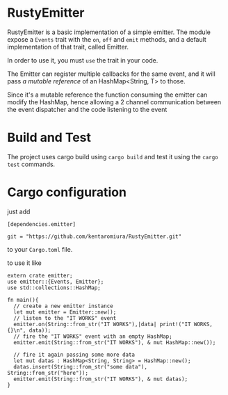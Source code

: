 RustyEmitter
============

RustyEmitter is a basic implementation of a simple emitter.
The module expose a `Events` trait with the `on`, `off` and `emit` methods,
and a default implementation of that trait, called Emitter.

In order to use it, you must `use` the trait in your code.

The Emitter can register multiple callbacks for the same event,
and it will pass *a mutable reference* of an HashMap<String, T> to those.

Since it's a mutable reference the function consuming the emitter can modify the HashMap, hence allowing a 2 channel communication between the event dispatcher and the code listening to the event

Build and Test
==============

The project uses cargo
build using `cargo build` and test it using the `cargo test` commands.

Cargo configuration
===================

just add
```
[dependencies.emitter]

git = "https://github.com/kentaromiura/RustyEmitter.git"
```

to your `Cargo.toml` file.

to use it like
```
extern crate emitter;
use emitter::{Events, Emitter};
use std::collections::HashMap;

fn main(){
  // create a new emitter instance
  let mut emitter = Emitter::new();
  // listen to the "IT WORKS" event
  emitter.on(String::from_str("IT WORKS"),|data| print!("IT WORKS, {}\n", data));
  // fire the "IT WORKS" event with an empty HashMap;
  emitter.emit(String::from_str("IT WORKS"), & mut HashMap::new());

  // fire it again passing some more data
  let mut datas : HashMap<String, String> = HashMap::new();
  datas.insert(String::from_str("some data"), String::from_str("here"));
  emitter.emit(String::from_str("IT WORKS"), & mut datas);
}

```
